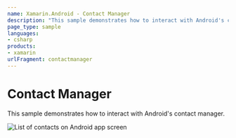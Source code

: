 ```yaml
---
name: Xamarin.Android - Contact Manager
description: "This sample demonstrates how to interact with Android's contact manager."
page_type: sample
languages:
- csharp
products:
- xamarin
urlFragment: contactmanager
---
```

# Contact Manager

This sample demonstrates how to interact with Android's contact manager.

![List of contacts on Android app screen](Screenshots/ContactManager.png)
